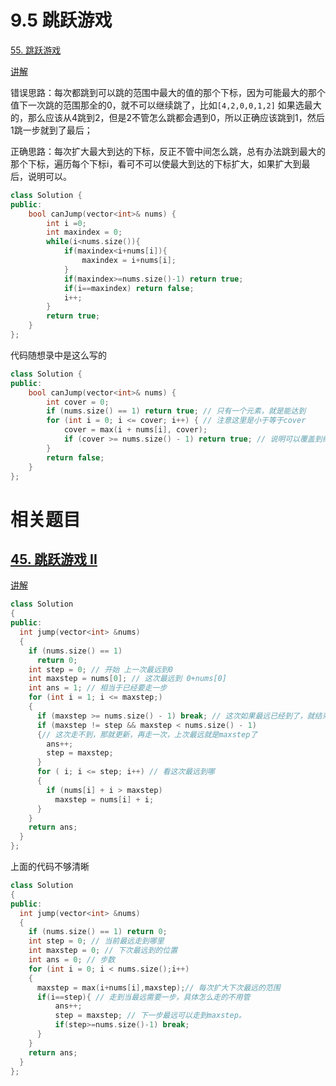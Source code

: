 # 9.5 跳跃游戏

[55. 跳跃游戏](https://leetcode.cn/problems/jump-game/)

[讲解](https://programmercarl.com/0055.%E8%B7%B3%E8%B7%83%E6%B8%B8%E6%88%8F.html#%E7%AE%97%E6%B3%95%E5%85%AC%E5%BC%80%E8%AF%BE)

错误思路：每次都跳到可以跳的范围中最大的值的那个下标，因为可能最大的那个值下一次跳的范围那全的0，就不可以继续跳了，比如`[4,2,0,0,1,2]` 如果选最大的，那么应该从4跳到2，但是2不管怎么跳都会遇到0，所以正确应该跳到1，然后1跳一步就到了最后；

正确思路：每次扩大最大到达的下标，反正不管中间怎么跳，总有办法跳到最大的那个下标，遍历每个下标i，看可不可以使最大到达的下标扩大，如果扩大到最后，说明可以。

```cpp
class Solution {
public:
    bool canJump(vector<int>& nums) {
        int i =0;
        int maxindex = 0;
        while(i<nums.size()){
            if(maxindex<i+nums[i]){
                maxindex = i+nums[i];
            }
            if(maxindex>=nums.size()-1) return true;
            if(i==maxindex) return false;
            i++;
        }
        return true;
    }
};
```

代码随想录中是这么写的

```cpp
class Solution {
public:
    bool canJump(vector<int>& nums) {
        int cover = 0;
        if (nums.size() == 1) return true; // 只有一个元素，就是能达到
        for (int i = 0; i <= cover; i++) { // 注意这里是小于等于cover
            cover = max(i + nums[i], cover);
            if (cover >= nums.size() - 1) return true; // 说明可以覆盖到终点了
        }
        return false;
    }
};
```

# 相关题目

## [45. 跳跃游戏 II](https://leetcode.cn/problems/jump-game-ii/)

[讲解](https://programmercarl.com/0045.%E8%B7%B3%E8%B7%83%E6%B8%B8%E6%88%8FII.html#%E7%AE%97%E6%B3%95%E5%85%AC%E5%BC%80%E8%AF%BE)

```cpp
class Solution
{
public:
  int jump(vector<int> &nums)
  {
    if (nums.size() == 1)
      return 0;
    int step = 0; // 开始 上一次最远到0
    int maxstep = nums[0]; // 这次最远到 0+nums[0]
    int ans = 1; // 相当于已经要走一步
    for (int i = 1; i <= maxstep;)
    {
      if (maxstep >= nums.size() - 1) break; // 这次如果最远已经到了，就结束
      if (maxstep != step && maxstep < nums.size() - 1) 
      {// 这次走不到，那就更新，再走一次，上次最远就是maxstep了
        ans++;
        step = maxstep;
      }
      for ( i; i <= step; i++) // 看这次最远到哪
      {
        if (nums[i] + i > maxstep)
          maxstep = nums[i] + i;
      }
    }
    return ans;
  }
};
```

上面的代码不够清晰

```cpp
class Solution
{
public:
  int jump(vector<int> &nums)
  {
    if (nums.size() == 1) return 0;
    int step = 0; // 当前最远走到哪里
    int maxstep = 0; // 下次最远到的位置
    int ans = 0; // 步数
    for (int i = 0; i < nums.size();i++)
    {
      maxstep = max(i+nums[i],maxstep);// 每次扩大下次最远的范围
      if(i==step){ // 走到当最远需要一步，具体怎么走的不用管
  	      ans++;
	      step = maxstep; // 下一步最远可以走到maxstep。
	      if(step>=nums.size()-1) break;
      }
    }
    return ans;
  }
};

```
